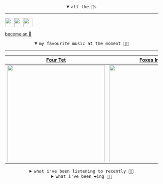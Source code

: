 <details open>

<summary align="center"><samp>all the 🥚s</samp></summary>
<hr />

<a href="https://github.com/pvinis"><img src="https://avatars0.githubusercontent.com/u/100233?s=90&v=4" width="30" height="30" /><a href="https://github.com/maxPugh"><img src="https://avatars2.githubusercontent.com/u/46350013?s=90&u=52a601eaa2d272b35477d096fe782ebf0a8a1f68&v=4" width="30" height="30" /><a href="https://github.com/bitttttten"><img src="https://avatars2.githubusercontent.com/u/19930241?s=90&u=2aef7cbf4a59d361894145c97676391ec46fea4d&v=4" width="30" height="30" />

<samp><a href="https://github.com/bitttttten/bitttttten/stargazers">become an 🥚</a></samp>

</details>

<details open>

<summary align="center"><samp>my favourite music at the moment 🎵🎶</samp></summary>
<hr />

<!-- toc -->

| [Four Tet](https://open.spotify.com/artist/7Eu1txygG6nJttLHbZdQOh)                                                                                               | [Foxes In Fiction](https://open.spotify.com/artist/3GSt4ZSP1wEtdbcTTbwjpW)                                                                                       | [Loke Rahbek](https://open.spotify.com/artist/6fiX1FdXGRLUMN8xvwfgpw)                                                                                            | [Alabaster DePlume](https://open.spotify.com/artist/3LfKt6bEMIfFIEryeai8Mm)                                                                                      |
| ---------------------------------------------------------------------------------------------------------------------------------------------------------------- | ---------------------------------------------------------------------------------------------------------------------------------------------------------------- | ---------------------------------------------------------------------------------------------------------------------------------------------------------------- | ---------------------------------------------------------------------------------------------------------------------------------------------------------------- |
| [<img src="https://i.scdn.co/image/f96458025a0640bf1d3c8f764a42ec21d4db1eae" width="320" height="auto">](https://open.spotify.com/artist/7Eu1txygG6nJttLHbZdQOh) | [<img src="https://i.scdn.co/image/bf62ae0b2e31f68694ca44e8d0ef33e51714a4f8" width="320" height="auto">](https://open.spotify.com/artist/3GSt4ZSP1wEtdbcTTbwjpW) | [<img src="https://i.scdn.co/image/d63ce5d3f8c23b4835a1bede506b0e6d3190b57b" width="320" height="auto">](https://open.spotify.com/artist/6fiX1FdXGRLUMN8xvwfgpw) | [<img src="https://i.scdn.co/image/8dcd7c992f677beb7e1e6140537a0c6fcf82f57f" width="320" height="auto">](https://open.spotify.com/artist/3LfKt6bEMIfFIEryeai8Mm) |

<!-- tocstop -->

</details>

<details>

<summary align="center"><samp>what i've been listening to recently 🎵🎶</samp></summary>
<hr />

<!-- toc -->

| [From When I Wake The Want Is<br />Kathryn Joseph](https://open.spotify.com/track/5ZeGHG1cRnxicvKSLMC3i1)                                                       | [Thawing Dawn<br />A. Savage](https://open.spotify.com/track/0c1fntFOKKm8EpLBh4PxFV)                                                                            | [What’s The Goodside?<br />Avey Tare](https://open.spotify.com/track/3JuJ79XWh5vZkA3zserZSW)                                                                    | [Fall in Love<br />Babe Rainbow](https://open.spotify.com/track/6xSbAg8jAL8AvpD2Sr1nme)                                                                         |
| --------------------------------------------------------------------------------------------------------------------------------------------------------------- | --------------------------------------------------------------------------------------------------------------------------------------------------------------- | --------------------------------------------------------------------------------------------------------------------------------------------------------------- | --------------------------------------------------------------------------------------------------------------------------------------------------------------- |
| [<img src="https://i.scdn.co/image/7ab18c27247c4ebfbb0a64d463c00eecf0148794" width="320" height="auto">](https://open.spotify.com/track/5ZeGHG1cRnxicvKSLMC3i1) | [<img src="https://i.scdn.co/image/ab67616d0000b273f8d1e67635dd700f32f8e87c" width="320" height="auto">](https://open.spotify.com/track/0c1fntFOKKm8EpLBh4PxFV) | [<img src="https://i.scdn.co/image/2a81fe533c6b4810e4d8309efe55db9baf106034" width="320" height="auto">](https://open.spotify.com/track/3JuJ79XWh5vZkA3zserZSW) | [<img src="https://i.scdn.co/image/00dfb644a4af7acde4a1026110d1807816b36628" width="320" height="auto">](https://open.spotify.com/track/6xSbAg8jAL8AvpD2Sr1nme) |

<!-- tocstop -->

</details>

<details>

<summary align="center"><samp>what i've been ❤️ing 🎵🎶</samp></summary>
<hr />

<!-- toc -->

| [What’s The Goodside?<br />Avey Tare](https://open.spotify.com/album/5jNA5QJJl8BynLKtyrkhGj)                                                                    | [song of the sleeping forest<br />Susumu Yokota](https://open.spotify.com/album/6H4YePZRcSJ23OOaqRujZP)                                                         | [A Forest<br />alva noto](https://open.spotify.com/album/3eUWleWNULYMRFI2noRZnT)                                                                                | [Chaps<br />Chris Hyson](https://open.spotify.com/album/73VtvdzPvRa7tWu7qozR3h)                                                                                 |
| --------------------------------------------------------------------------------------------------------------------------------------------------------------- | --------------------------------------------------------------------------------------------------------------------------------------------------------------- | --------------------------------------------------------------------------------------------------------------------------------------------------------------- | --------------------------------------------------------------------------------------------------------------------------------------------------------------- |
| [<img src="https://i.scdn.co/image/ab67616d0000b27340abcf3fa4d8cda2b45c4af0" width="320" height="auto">](https://open.spotify.com/album/5jNA5QJJl8BynLKtyrkhGj) | [<img src="https://i.scdn.co/image/ab67616d0000b273fb01ffa5b42745650131aefb" width="320" height="auto">](https://open.spotify.com/album/6H4YePZRcSJ23OOaqRujZP) | [<img src="https://i.scdn.co/image/ab67616d0000b2738de19c289dc2b39f9fa5ae64" width="320" height="auto">](https://open.spotify.com/album/3eUWleWNULYMRFI2noRZnT) | [<img src="https://i.scdn.co/image/ab67616d0000b2737d4595ae8154d11fadc326cb" width="320" height="auto">](https://open.spotify.com/album/73VtvdzPvRa7tWu7qozR3h) |

<!-- tocstop -->

</details>
